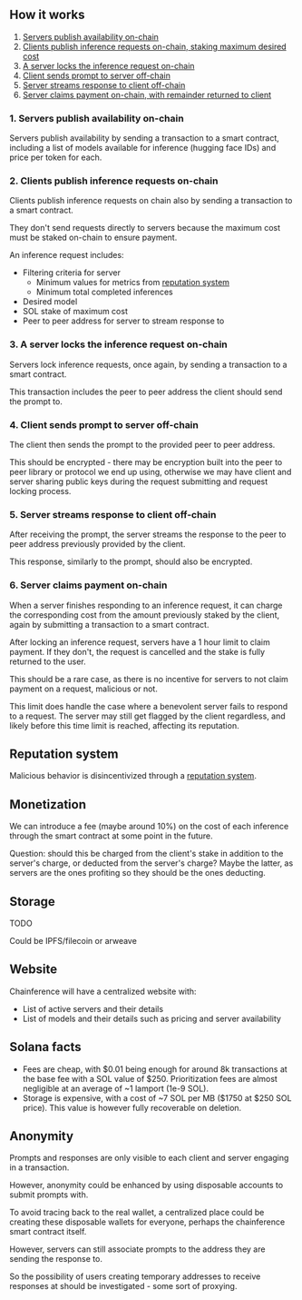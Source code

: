 ## How it works

1. [Servers publish availability on-chain](#1-servers-publish-availability-on-chain)
2. [Clients publish inference requests on-chain, staking maximum desired cost](#2-clients-publish-inference-requests-on-chain)
3. [A server locks the inference request on-chain](#3-a-server-locks-the-inference-request-on-chain)
4. [Client sends prompt to server off-chain](#4-client-sends-prompt-to-server-off-chain)
5. [Server streams response to client off-chain](#5-server-streams-response-to-client-off-chain)
6. [Server claims payment on-chain, with remainder returned to client](#6-server-claims-payment-on-chain)

### 1. Servers publish availability on-chain

Servers publish availability by sending a transaction to a smart contract, including a list of models available for inference (hugging face IDs) and price per token for each.

### 2. Clients publish inference requests on-chain

Clients publish inference requests on chain also by sending a transaction to a smart contract.

They don't send requests directly to servers because the maximum cost must be staked on-chain to ensure payment.

An inference request includes:

- Filtering criteria for server
  - Minimum values for metrics from [reputation system](./docs/reputation-system.md)
  - Minimum total completed inferences
- Desired model
- SOL stake of maximum cost
- Peer to peer address for server to stream response to

### 3. A server locks the inference request on-chain

Servers lock inference requests, once again, by sending a transaction to a smart contract.

This transaction includes the peer to peer address the client should send the prompt to.

### 4. Client sends prompt to server off-chain

The client then sends the prompt to the provided peer to peer address.

This should be encrypted - there may be encryption built into the peer to peer library or protocol we end up using, otherwise we may have client and server sharing public keys during the request submitting and request locking process.

### 5. Server streams response to client off-chain

After receiving the prompt, the server streams the response to the peer to peer address previously provided by the client.

This response, similarly to the prompt, should also be encrypted.

### 6. Server claims payment on-chain

When a server finishes responding to an inference request, it can charge the corresponding cost from the amount previously staked by the client, again by submitting a transaction to a smart contract.

After locking an inference request, servers have a 1 hour limit to claim payment. If they don't, the request is cancelled and the stake is fully returned to the user.

This should be a rare case, as there is no incentive for servers to not claim payment on a request, malicious or not.

This limit does handle the case where a benevolent server fails to respond to a request. The server may still get flagged by the client regardless, and likely before this time limit is reached, affecting its reputation.

## Reputation system

Malicious behavior is disincentivized through a [reputation system](./docs/reputation-system.md).

## Monetization

We can introduce a fee (maybe around 10%) on the cost of each inference through the smart contract at some point in the future.

Question: should this be charged from the client's stake in addition to the server's charge, or deducted from the server's charge? Maybe the latter, as servers are the ones profiting so they should be the ones deducting.

## Storage

TODO

Could be IPFS/filecoin or arweave

## Website

Chainference will have a centralized website with:

- List of active servers and their details
- List of models and their details such as pricing and server availability

## Solana facts

- Fees are cheap, with $0.01 being enough for around 8k transactions at the base fee with a SOL value of $250. Prioritization fees are almost negligible at an average of ~1 lamport (1e-9 SOL).
- Storage is expensive, with a cost of ~7 SOL per MB ($1750 at $250 SOL price). This value is however fully recoverable on deletion.

## Anonymity

Prompts and responses are only visible to each client and server engaging in a transaction.

However, anonymity could be enhanced by using disposable accounts to submit prompts with.

To avoid tracing back to the real wallet, a centralized place could be creating these disposable wallets for everyone, perhaps the chainference smart contract itself.

However, servers can still associate prompts to the address they are sending the response to.

So the possibility of users creating temporary addresses to receive responses at should be investigated - some sort of proxying.

